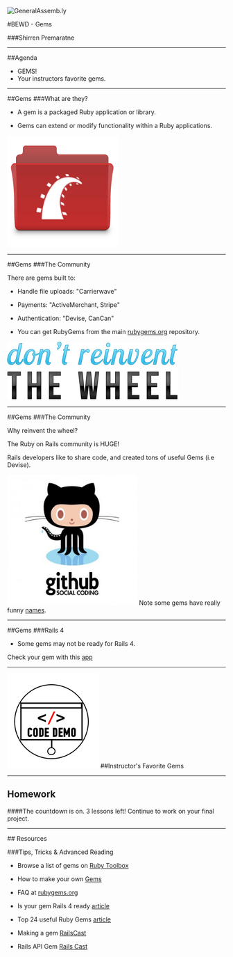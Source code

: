 ![GeneralAssemb.ly](https://github.com/generalassembly/ga-ruby-on-rails-for-devs/raw/master/images/ga.png "GeneralAssemb.ly")

#BEWD - Gems

###Shirren Premaratne


---


##Agenda

*	GEMS!
*	Your instructors favorite gems.


---


##Gems
###What are they?

*	A gem is a packaged Ruby application or library.

*	Gems can extend or modify functionality within a Ruby applications.

![Ruby Folder](../../assets/ruby/ruby_folder_icon.png)


---


##Gems
###The Community

There are gems built to:

*	Handle file uploads: "Carrierwave"
*	Payments: "ActiveMerchant, Stripe"
*	Authentication: "Devise, CanCan"

*	You can get RubyGems from the main [rubygems.org](rubygems.org) repository.


![](../../assets/rails/dont-reinvent-the-wheel.jpg)


---

##Gems
###The Community

Why reinvent the wheel?

The Ruby on Rails community is HUGE!


Rails developers like to share code, and created tons of useful Gems (i.e Devise).

![Social Coding](../../assets/rails/social_coding.jpg)
 Note some gems have really funny [names](http://unethicalblogger.com/2011/11/13/ten-poorly-chosen-gem-names.html).


---


##Gems
###Rails 4

*	Some gems may not be ready for Rails 4.

Check your gem with this [app](http://ready4rails4.net/gemfile_check/new)

---



<img id ='icon' src="../../assets/ICL_icons/Code_along_icon_md.png">
##Instructor's Favorite Gems


---



## Homework

####The countdown is on.
3 lessons left!
Continue to work on your final project.

---



<div id="resources">
## Resources

###Tips, Tricks & Advanced Reading

*	Browse a list of gems on [Ruby Toolbox](https://www.ruby-toolbox.com/categories/by_name)

* 	How to make your own [Gems](http://docs.rubygems.org/read/chapter/27)

*	FAQ at [rubygems.org](http://docs.rubygems.org/read/book/3)

*	Is your gem Rails 4 ready [article](http://www.frodsan.com/gemfile-ready-for-rails4)

*	Top 24 useful Ruby Gems [article](http://net.tutsplus.com/articles/web-roundups/24-extremely-useful-ruby-gems-for-web-development/)

*	Making a gem [RailsCast](http://railscasts.com/episodes/135-making-a-gem)

*	Rails API Gem [Rails Cast]( http://railscasts.com/episodes/348-the-rails-api-gem)



